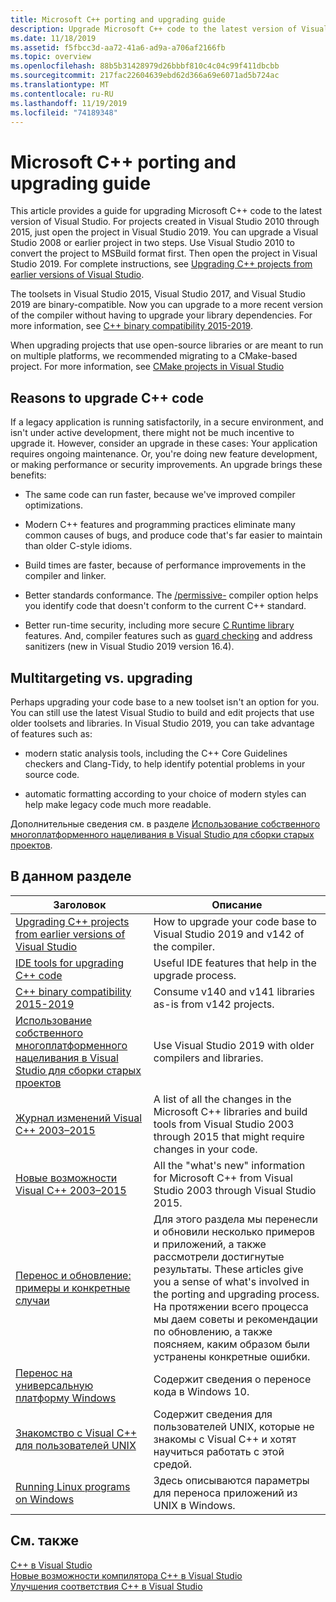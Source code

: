 ```yaml
---
title: Microsoft C++ porting and upgrading guide
description: Upgrade Microsoft C++ code to the latest version of Visual Studio.
ms.date: 11/18/2019
ms.assetid: f5fbcc3d-aa72-41a6-ad9a-a706af2166fb
ms.topic: overview
ms.openlocfilehash: 88b5b31428979d26bbbf810c4c04c99f411dbcbb
ms.sourcegitcommit: 217fac22604639ebd62d366a69e6071ad5b724ac
ms.translationtype: MT
ms.contentlocale: ru-RU
ms.lasthandoff: 11/19/2019
ms.locfileid: "74189348"
---
```

# <a name="microsoft-c-porting-and-upgrading-guide"></a>Microsoft C++ porting and upgrading guide

This article provides a guide for upgrading Microsoft C++ code to the latest version of Visual Studio. For projects created in Visual Studio 2010 through 2015, just open the project in Visual Studio 2019. You can upgrade a Visual Studio 2008 or earlier project in two steps. Use Visual Studio 2010 to convert the project to MSBuild format first. Then open the project in Visual Studio 2019. For complete instructions, see [Upgrading C++ projects from earlier versions of Visual Studio](upgrading-projects-from-earlier-versions-of-visual-cpp.md).

The toolsets in Visual Studio 2015, Visual Studio 2017, and Visual Studio 2019 are binary-compatible. Now you can upgrade to a more recent version of the compiler without having to upgrade your library dependencies. For more information, see [C++ binary compatibility 2015-2019](binary-compat-2015-2017.md).

When upgrading projects that use open-source libraries or are meant to run on multiple platforms, we recommended migrating to a CMake-based project. For more information, see [CMake projects in Visual Studio](../build/cmake-projects-in-visual-studio.md)

## <a name="reasons-to-upgrade-c-code"></a>Reasons to upgrade C++ code

If a legacy application is running satisfactorily, in a secure environment, and isn't under active development, there might not be much incentive to upgrade it. However, consider an upgrade in these cases: Your application requires ongoing maintenance. Or, you're doing new feature development, or making performance or security improvements. An upgrade brings these benefits:

- The same code can run faster, because we've improved compiler optimizations.

- Modern C++ features and programming practices eliminate many common causes of bugs, and produce code that's far easier to maintain than older C-style idioms.

- Build times are faster, because of performance improvements in the compiler and linker.

- Better standards conformance. The [/permissive-](../build/reference/permissive-standards-conformance.md) compiler option helps you identify code that doesn't conform to the current C++ standard.

- Better run-time security, including more secure [C Runtime library]() features. And, compiler features such as [guard checking](../build/reference/guard-enable-guard-checks.md) and address sanitizers (new in Visual Studio 2019 version 16.4).

## <a name="multitargeting-vs-upgrading"></a>Multitargeting vs. upgrading

Perhaps upgrading your code base to a new toolset isn't an option for you. You can still use the latest Visual Studio to build and edit projects that use older toolsets and libraries. In Visual Studio 2019, you can take advantage of features such as:

- modern static analysis tools, including the C++ Core Guidelines checkers and Clang-Tidy, to help identify potential problems in your source code.

- automatic formatting according to your choice of modern styles can help make legacy code much more readable.

Дополнительные сведения см. в разделе [Использование собственного многоплатформенного нацеливания в Visual Studio для сборки старых проектов](use-native-multi-targeting.md).

## <a name="in-this-section"></a>В данном разделе

|Заголовок|Описание|
|-----------|-----------------|
|[Upgrading C++ projects from earlier versions of Visual Studio](upgrading-projects-from-earlier-versions-of-visual-cpp.md)|How to upgrade your code base to Visual Studio 2019 and v142 of the compiler.|
|[IDE tools for upgrading C++ code](ide-tools-for-upgrading-code.md)|Useful IDE features that help in the upgrade process.|
|[C++ binary compatibility 2015-2019](binary-compat-2015-2017.md)|Consume v140 and v141 libraries as-is from v142 projects.|
|[Использование собственного многоплатформенного нацеливания в Visual Studio для сборки старых проектов](use-native-multi-targeting.md)|Use Visual Studio 2019 with older compilers and libraries.|
|[Журнал изменений Visual C++ 2003–2015](visual-cpp-change-history-2003-2015.md)|A list of all the changes in the Microsoft C++ libraries and build tools from Visual Studio 2003 through 2015 that might require changes in your code.|
|[Новые возможности Visual C++ 2003–2015](visual-cpp-what-s-new-2003-through-2015.md)|All the "what's new" information for Microsoft C++ from Visual Studio 2003 through Visual Studio 2015.|
|[Перенос и обновление: примеры и конкретные случаи](porting-and-upgrading-examples-and-case-studies.md)|Для этого раздела мы перенесли и обновили несколько примеров и приложений, а также рассмотрели достигнутые результаты. These articles give you a sense of what's involved in the porting and upgrading process. На протяжении всего процесса мы даем советы и рекомендации по обновлению, а также поясняем, каким образом были устранены конкретные ошибки.|
|[Перенос на универсальную платформу Windows](porting-to-the-universal-windows-platform-cpp.md)|Содержит сведения о переносе кода в Windows 10.|
|[Знакомство с Visual C++ для пользователей UNIX](introduction-to-visual-cpp-for-unix-users.md)|Содержит сведения для пользователей UNIX, которые не знакомы с Visual C++ и хотят научиться работать с этой средой.|
|[Running Linux programs on Windows](porting-from-unix-to-win32.md)|Здесь описываются параметры для переноса приложений из UNIX в Windows.|

## <a name="see-also"></a>См. также

[C++ в Visual Studio](../overview/visual-cpp-in-visual-studio.md)<br/>
[Новые возможности компилятора C++ в Visual Studio](../overview/what-s-new-for-visual-cpp-in-visual-studio.md)<br/>
[Улучшения соответствия C++ в Visual Studio](../overview/cpp-conformance-improvements.md)<br/>

